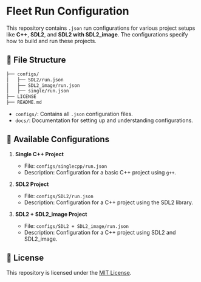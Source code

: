 # Fleet Run Configuration

This repository contains `.json` run configurations for various project setups like **C++**, **SDL2**, and **SDL2 with SDL2_image**. The configurations specify how to build and run these projects.

## 📂 File Structure

```bash
├── configs/
│   ├── SDL2/run.json        
│   ├── SDL2_image/run.json   
│   ├── single/run.json      
├── LICENSE          
├── README.md        
```

- `configs/`: Contains all `.json` configuration files.
- `docs/`: Documentation for setting up and understanding configurations.

## 📄 Available Configurations

1. **Single C++ Project**
   - File: `configs/singlecpp/run.json`
   - Description: Configuration for a basic C++ project using `g++`.

2. **SDL2 Project**
   - File: `configs/SDL2/run.json`
   - Description: Configuration for a C++ project using the SDL2 library.

3. **SDL2 + SDL2_image Project**
   - File: `configs/SDL2 + SDL2_image/run.json`
   - Description: Configuration for a C++ project using SDL2 and SDL2_image.

  
## 📄 License

This repository is licensed under the [MIT License](LICENSE).

